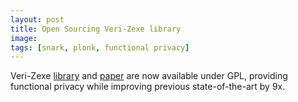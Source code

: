 ```yaml
---
layout: post
title: Open Sourcing Veri-Zexe library
image:
tags: [snark, plonk, functional privacy]
---
```


Veri-Zexe [library](https://github.com/EspressoSystems/veri-zexe)  and [paper](https://eprint.iacr.org/2022/802) are now available under GPL, providing functional privacy while improving previous state-of-the-art by 9x.